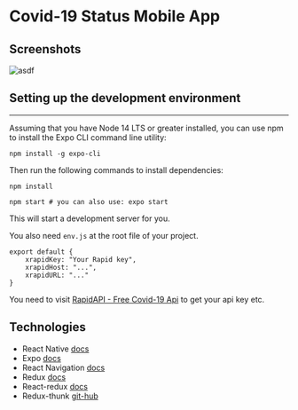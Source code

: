 # Covid-19 Status Mobile App

## Screenshots

![asdf](https://lh3.googleusercontent.com/aH4IT5-90EcrSw4uIu-XeqtnVwquf4FLBdYoDrwJsz_L0lz7Pk_r36D9LNG6FgooQt_JDXuUH97i07sNfa4XsFgrX0Yq9abu323xNc4fBOC5wVjZPWMeuKnqUj0uj_MSQiF8EGJMABbicZptDjQXWEEiWIHpCqcBYM-2QF9mhhuilVwHi0iyqJCXN4ArQBltcRTuXY1VqE2l5WskTJ1prRnxHN3wAew8LOPb4toq9BtK7URN7IeSf_FR8f5h0BoneiX18_R68Ign35QvLmfS-ofc5MAkDDcfTWQYj-NBqSgXDYN-XUEapR1pg6US5nNCWtYsAESrttcH6L1E6wbEJGJ1mau-RMx_o_Ag973ruTim8l7WEhmeuvUf_K3cYqNNVB2bfa1HyjTcn_xU3IdiUSwsLu1CnlkRUluXgwQmVVmh_W4bLC_U20omBP0NoEYKHPyMmnfuyYLEuM5mK0vDBCrcqjgCT4ILlTmwfolHqT_V_BlyetIYQEAJbJ_vd-cBxM7LWF8P9YDZmSgzp2k9hXz8CYwWEaQAQnpED93zFtnMp45kGe_bRkULg5Gw7f9-UclbR5z_yE7M_XHk5xcCb1dHJRcI1UzDBH4jx7y76xyiF4wNISr504tW-N_StXxoWWl39-xOVYztmcMWOOgCFXuPT1aeClqyRTomRAWIrNUUhkKRvoO2FRpDBmjifeuk8ODDrpZc038mrsFjbPxkJkxDxz45O588SBbmrs_YKwI86Tf6egfnfYI5VI3wtNffKab_lb5RUaySPELlKBvH8oxKB0djS3p0FvYagl-YE-e4edImhnRRCjOlNsZi8FFWAl8=w2411-h1196-no?authuser=0)

## Setting up the development environment

---

Assuming that you have Node 14 LTS or greater installed, you can use npm to install the Expo CLI command line utility:

```
npm install -g expo-cli
```

Then run the following commands to install dependencies:

```
npm install

npm start # you can also use: expo start
```

This will start a development server for you.

You also need `env.js` at the root file of your project.

```
export default {
    xrapidKey: "Your Rapid key",
    xrapidHost: "...",
    xrapidURL: "..."
}
```

You need to visit [RapidAPI - Free Covid-19 Api](https://rapidapi.com/api-sports/api/covid-193) to get your api key etc.

## Technologies

- React Native [docs](https://reactnative.dev/docs/getting-started)
- Expo [docs](https://docs.expo.dev/)
- React Navigation [docs](https://reactnavigation.org/docs/getting-started/)
- Redux [docs](https://redux.js.org/introduction/getting-started)
- React-redux [docs](https://react-redux.js.org/introduction/getting-started)
- Redux-thunk [git-hub](https://github.com/reduxjs/redux-thunk)
